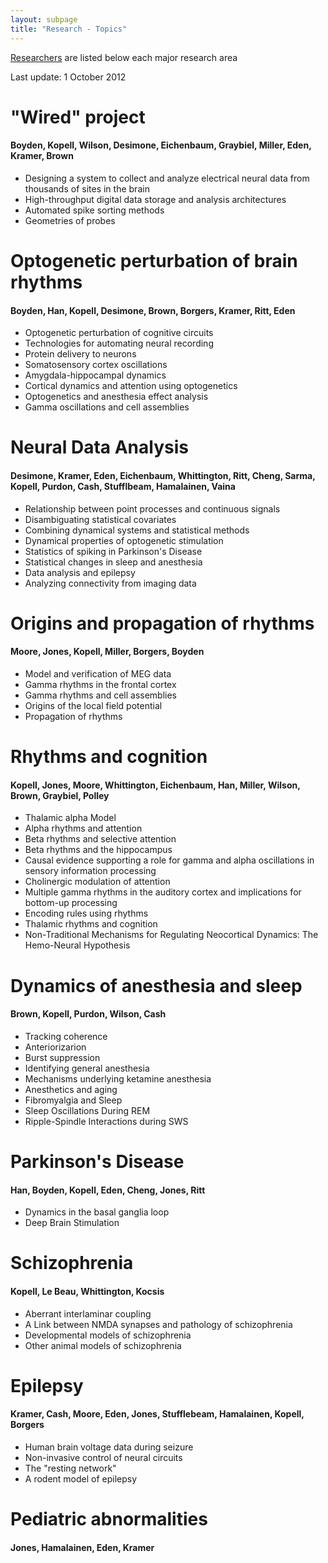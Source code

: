 ```yaml
---
layout: subpage
title: "Research - Topics"
---
```


<p><a href="people_faculty.htm">Researchers</a> are listed below each major research area</p>
<p>Last update: 1 October 2012</p>

<h1>"Wired" project</h1>
<h4>Boyden, Kopell, Wilson, Desimone, Eichenbaum, Graybiel, Miller, Eden, Kramer, Brown</h4>
<ul class="bullets">
	<li>Designing a system to collect and analyze electrical neural data from thousands of sites in the brain</li>
    <li>High-throughput digital data storage and analysis architectures</li>
    <li>Automated spike sorting methods</li>
    <li>Geometries of probes</li>
</ul>

<h1>Optogenetic perturbation of brain rhythms</h1>
<h4>Boyden, Han, Kopell, Desimone, Brown, Borgers, Kramer, Ritt, Eden</h4>
<ul class="bullets">
	<li>Optogenetic perturbation of cognitive circuits</li>
    <li>Technologies for automating neural recording</li>
    <li>Protein delivery to neurons</li>
    <li>Somatosensory cortex oscillations</li>
    <li>Amygdala-hippocampal dynamics</li>
    <li>Cortical dynamics and attention using optogenetics</li>
    <li>Optogenetics and anesthesia effect analysis</li>
    <li>Gamma oscillations and cell assemblies</li>
</ul>

<h1>Neural Data Analysis</h1>
<h4>Desimone, Kramer, Eden, Eichenbaum, Whittington, Ritt, Cheng, Sarma, Kopell, Purdon, Cash, Stufflbeam, Hamalainen, Vaina</h4>
<ul class="bullets">
<li>Relationship between point processes and continuous signals</li>
<li>Disambiguating statistical covariates</li>
<li>Combining dynamical systems and statistical methods</li>
<li>Dynamical properties of optogenetic stimulation</li>
<li>Statistics of spiking in Parkinson's Disease</li>
<li>Statistical changes in sleep and anesthesia</li>
<li>Data analysis and epilepsy</li>
<li>Analyzing connectivity from imaging data</li>
</ul>

<h1>Origins and propagation of rhythms</h1>
<h4>Moore, Jones, Kopell, Miller, Borgers, Boyden</h4>
<ul class="bullets">
<li>Model and verification of MEG data</li>
<li>Gamma rhythms in the frontal cortex</li>
<li>Gamma rhythms and cell assemblies</li>
<li>Origins of the local field potential</li>
<li>Propagation of rhythms</li>
</ul>

<h1>Rhythms and cognition</h1>
<h4>Kopell, Jones, Moore, Whittington, Eichenbaum, Han, Miller, Wilson, Brown, Graybiel, Polley</h4>
<ul class="bullets">
<li>Thalamic alpha Model</li>
<li>Alpha rhythms and attention</li>
<li>Beta rhythms and selective attention</li>
<li>Beta rhythms and the hippocampus</li>
<li>Causal evidence supporting a role for gamma and alpha oscillations in sensory information processing</li>
<li>Cholinergic modulation of attention</li>
<li>Multiple gamma rhythms in the auditory cortex and implications for bottom-up processing</li>
<li>Encoding rules using rhythms</li>
<li>Thalamic rhythms and cognition</li>
<li>Non-Traditional Mechanisms for Regulating Neocortical Dynamics:  The Hemo-Neural Hypothesis</li>
</ul>

<h1>Dynamics of anesthesia and sleep</h1>
<h4>Brown, Kopell, Purdon, Wilson, Cash</h4>
<ul class="bullets">
<li>Tracking coherence</li> 
<li>Anteriorizarion</li>
<li>Burst suppression</li>
<li>Identifying general anesthesia</li>
<li>Mechanisms underlying ketamine anesthesia</li>
<li>Anesthetics and aging</li>
<li>Fibromyalgia and Sleep</li>
<li>Sleep Oscillations During REM</li>
<li>Ripple-Spindle Interactions during SWS</li>
</ul>

<h1>Parkinson's Disease</h1>
<h4>Han, Boyden, Kopell, Eden, Cheng, Jones, Ritt</h4>
<ul class="bullets">
<li>Dynamics in the basal ganglia loop</li>  
<li>Deep Brain Stimulation</li>
</ul>

<h1>Schizophrenia</h1>
<h4>Kopell, Le Beau, Whittington, Kocsis</h4>
<ul class="bullets">
<li>Aberrant interlaminar coupling</li>  
<li>A Link between NMDA synapses and pathology of schizophrenia</li>  
<li>Developmental models of schizophrenia</li>
<li>Other animal models of schizophrenia</li>
</ul>

<h1>Epilepsy</h1>
<h4>Kramer, Cash, Moore, Eden, Jones, Stufflebeam, Hamalainen, Kopell, Borgers</h4>
<ul class="bullets">
<li>Human brain voltage data during seizure</li>
<li>Non-invasive control of neural circuits</li> 
<li>The "resting network"</li>
<li>A rodent model of epilepsy</li>
</ul>

<h1>Pediatric abnormalities</h1>
<h4>Jones, Hamalainen, Eden, Kramer</h4>

